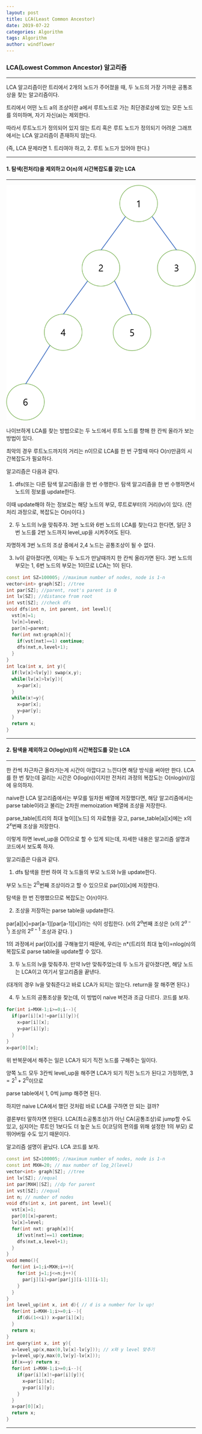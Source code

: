 ```yaml
---
layout: post
title: LCA(Least Common Ancestor)
date: 2019-07-22
categories: Algorithm
tags: Algorithm
author: windflower
---
```

### LCA(Lowest Common Ancestor) 알고리즘
---

LCA 알고리즘이란 트리에서 2개의 노드가 주어졌을 때, 두 노드의 가장 가까운 공통조상을 찾는 알고리즘이다.

트리에서 어떤 노드 a의 조상이란 a에서 루트노드로 가는 최단경로상에 있는 모든 노드를 의미하며, 자기 자신(a)는 제외한다.

따라서 루트노드가 정의되어 있지 않는 트리 혹은 루트 노드가 정의되기 어려운 그래프에서는 LCA 알고리즘이 존재하지 않는다.

(즉, LCA 문제라면 1. 트리여야 하고, 2. 루트 노드가 있어야 한다.)

---

#### 1. 탐색(전처리)을 제외하고 O(n)의 시간복잡도를 갖는 LCA
---

![트리1](/img/2019-07-22-LCA1.png)

나이브하게 LCA를 찾는 방법으로는 두 노드에서 루트 노드를 향해 한 칸씩 올라가 보는 방법이 있다.

최악의 경우 루트노드까지의 거리는 n이므로 LCA를 한 번 구할때 마다 O(n)만큼의 시간복잡도가 필요하다.

알고리즘은 다음과 같다.

1. dfs(또는 다른 탐색 알고리즘)을 한 번 수행한다. 탐색 알고리즘을 한 번 수행하면서 노드의 정보를 update한다.

이때 update해야 하는 정보로는 해당 노드의 부모, 루트로부터의 거리(lv)이 있다. (전처리 과정으로, 복잡도는 O(n)이다.)

2. 두 노드의 lv을 맞춰주자. 3번 노드와 6번 노드의 LCA를 찾는다고 한다면, 일단 3번 노드를 2번 노드까지 level_up을 시켜주어도 된다.

자명하게 3번 노드의 조상 중에서 2,4 노드는 공통조상이 될 수 없다.

3. lv이 같아졌다면, 이제는 두 노드가 만날때까지 한 칸씩 올라가면 된다. 3번 노드의 부모는 1, 6번 노드의 부모는 1이므로 LCA는 1이 된다.

```cpp
const int SZ=100005; //maximum number of nodes, node is 1-n
vector<int> graph[SZ]; //tree
int par[SZ]; //parent, root's parent is 0
int lv[SZ]; //distance from root
int vst[SZ]; //check dfs
void dfs(int n, int parent, int level){
  vst[n]=1;
  lv[n]=level;
  par[n]=parent;
  for(int nxt:graph[n]){
    if(vst[nxt]==1) continue;
    dfs(nxt,n,level+1);
  }
}
int lca(int x, int y){
  if(lv[x]<lv[y]) swap(x,y);
  while(lv[x]>lv[y]){
    x=par[x];
  }
  while(x!=y){
    x=par[x];
    y=par[y];
  }
  return x;
}
```
---
#### 2. 탐색을 제외하고 O(log(n))의 시간복잡도를 갖는 LCA
---

한 칸씩 차근차근 올라가는게 시간이 아깝다고 느낀다면 해당 방식을 써야만 한다. LCA를 한 번 찾는데 걸리는 시간은 O(log(n))이지만 전처리 과정의 복잡도는 O(nlog(n))임에 유의하자.

naive한 LCA 알고리즘에서는 부모를 일차원 배열에 저장했다면, 해당 알고리즘에서는 parse table이라고 불리는 2차원 memoization 배열에 조상을 저장한다.

parse_table[트리의 최대 높이][노드] 의 자료형을 갖고, parse_table[a][x]에는 x의 $2^x$번째 조상을 저장한다.

이렇게 하면 level_up을 O(1)으로 할 수 있게 되는데, 자세한 내용은 알고리즘 설명과 코드에서 보도록 하자.

알고리즘은 다음과 같다.

1. dfs 탐색을 한번 하여 각 노드들의 부모 노드와 lv을 update한다.

부모 노드는 $2^0$번째 조상이라고 할 수 있으므로 par[0][x]에 저장한다.

탐색을 한 번 진행했으므로 복잡도는 O(n)이다.

2. 조상을 저장하는 parse table을 update한다.

par[a][x]=par[a-1][par[a-1][x]]라는 식이 성립한다. (x의 $2^a$번째 조상은 (x의 $2^{a-1}$) 조상의 $2^{a-1}$ 조상과 같다. )

1의 과정에서 par[0][x]를 구해놓았기 때문에, 우리는 n*(트리의 최대 높이)=nlog(n)의 복잡도로 parse table을 update할 수 있다.

3. 두 노드의 lv을 맞춰주자. 만약 lv만 맞춰주었는데 두 노드가 같아졌다면, 해당 노드는 LCA이고 여기서 알고리즘을 끝낸다.

(대개의 경우 lv을 맞춰준다고 바로 LCA가 되지는 않는다. return을 잘 해주면 된다.)

4. 두 노드의 공통조상을 찾는데, 이 방법이 naive 버전과 조금 다르다. 코드를 보자.

```cpp
for(int i=MXH-1;i>=0;i--){
  if(par[i][x]!=par[i][y]){
    x=par[i][x];
    y=par[i][y];
  }
}
x=par[0][x];
```

위 반복문에서 해주는 일은 LCA가 되기 직전 노드를 구해주는 일이다.

양쪽 노드 모두 3칸씩 level_up을 해주면 LCA가 되기 직전 노드가 된다고 가정하면, $3=2^1+2^0$이므로

parse table에서 1, 0씩 jump 해주면 된다.

하지만 naive LCA에서 했던 것처럼 바로 LCA를 구하면 안 되는 걸까?

결론부터 말하자면 안된다. LCA(최소공통조상)가 아닌 CA(공통조상)로 jump할 수도 있고, 심지어는 루트인 1보다도 더 높은 노드 0(코딩의 편의를 위해 설정한 1의 부모) 로 뛰어버릴 수도 있기 때문이다.

알고리즘 설명이 끝났다. LCA 코드를 보자.

```cpp
const int SZ=100005; //maximum number of nodes, node is 1-n
const int MXH=20; // max number of log_2(level)
vector<int> graph[SZ]; //tree
int lv[SZ]; //equal
int par[MXH][SZ]; //dp for parent
int vst[SZ]; //equal
int n; // number of nodes
void dfs(int x, int parent, int level){
  vst[x]=1;
  par[0][x]=parent;
  lv[x]=level;
  for(int nxt: graph[x]){
    if(vst[nxt]==1) continue;
    dfs(nxt,x,level+1);
  }
}
void memo(){
  for(int i=1;i<MXH;i++){
    for(int j=1;j<=n;j++){
      par[j][i]=par[par[j][i-1]][i-1];
    }
  }
}
int level_up(int x, int d){ // d is a number for lv up!
  for(int i=MXH-1;i>=0;i--){
    if(d&(1<<i)) x=par[i][x];
  }
  return x;
}
int query(int x, int y){
  x=level_up(x,max(0,lv[x]-lv[y])); // x와 y level 맞추기
  y=level_up(y,max(0,lv[y]-lv[x]));
  if(x==y) return x;
  for(int i=MXH-1;i>=0;i--){
    if(par[i][x]!=par[i][y]){
      x=par[i][x];
      y=par[i][y];
    }
  }
  x=par[0][x];
  return x;
}
```

---
